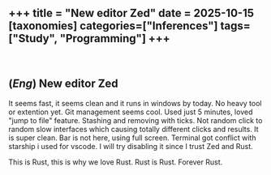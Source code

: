 +++
title = "New editor Zed"
date = 2025-10-15
[taxonomies]
categories=["Inferences"]
tags=["Study", "Programming"]
+++
---
<br>

## (*Eng*) New editor Zed
It seems fast, it seems clean and it runs in windows by today. No heavy tool or extention yet. Git management seems cool. Used just 5 minutes, loved "jump to file" feature. Stashing and removing with ticks. Not random click to random slow interfaces which causing totally different clicks and results. It is super clean. Bar is not here, using full screen. Terminal got conflict with starship i used for vscode. I will try disabling it since I trust Zed and Rust.

This is Rust, this is why we love Rust. Rust is Rust. Forever Rust.